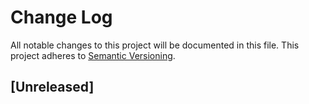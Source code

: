 # Change Log
All notable changes to this project will be documented in this file.
This project adheres to [Semantic Versioning](http://semver.org/).

## [Unreleased]